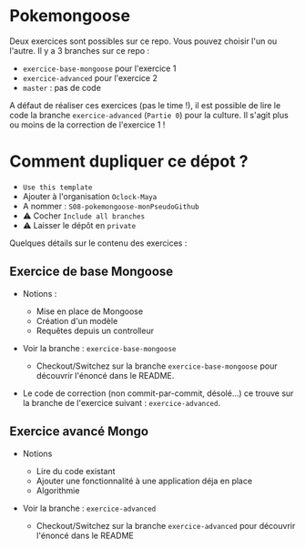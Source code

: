 # Pokemongoose

Deux exercices sont possibles sur ce repo. Vous pouvez choisir l'un ou l'autre.
Il y a 3 branches sur ce repo :
  - `exercice-base-mongoose` pour l'exercice 1
  - `exercice-advanced` pour l'exercice 2
  - `master` : pas de code


A défaut de réaliser ces exercices (pas le time !), il est possible de lire le code la branche `exercice-advanced` (`Partie 0`) pour la culture. Il s'agit plus ou moins de la correction de l'exercice 1 ! 

# Comment dupliquer ce dépot ? 

- `Use this template` 
- Ajouter à l'organisation `Oclock-Maya`
- A nommer : `S08-pokemongoose-monPseudoGithub`
- ⚠️ Cocher `Include all branches`
- ⚠️ Laisser le dépôt en `private`


Quelques détails sur le contenu des exercices : 

## Exercice de base Mongoose

- Notions :
  - Mise en place de Mongoose
  - Création d'un modèle
  - Requêtes depuis un controlleur

- Voir la branche : `exercice-base-mongoose`
  - Checkout/Switchez sur la branche `exercice-base-mongoose` pour découvrir l'énoncé dans le README.

- Le code de correction (non commit-par-commit, désolé...) ce trouve sur la branche de l'exercice suivant : `exercice-advanced`.

## Exercice avancé Mongo

- Notions
  - Lire du code existant
  - Ajouter une fonctionnalité à une application déja en place
  - Algorithmie

- Voir la branche : `exercice-advanced`
  - Checkout/Switchez sur la branche `exercice-advanced` pour découvrir l'énoncé dans le README
